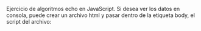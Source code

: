 Ejercicio de algoritmos echo en JavaScript. Si desea ver los datos en consola, puede crear un archivo html y pasar dentro de la etiqueta body, el script del archivo:


<body>
<script src="./crystalZoomAlgorithm.js></script>
</body>
